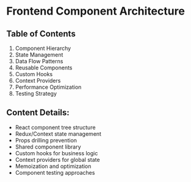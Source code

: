 # Frontend Component Architecture

## Table of Contents
1. Component Hierarchy
2. State Management
3. Data Flow Patterns
4. Reusable Components
5. Custom Hooks
6. Context Providers
7. Performance Optimization
8. Testing Strategy

## Content Details:
- React component tree structure
- Redux/Context state management
- Props drilling prevention
- Shared component library
- Custom hooks for business logic
- Context providers for global state
- Memoization and optimization
- Component testing approaches
